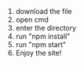 1. download the file
2. open cmd
3. enter the directory
4. run "npm install"
5. run "npm start"
6. Enjoy the site!
